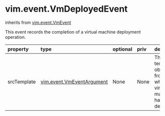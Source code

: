 vim.event.VmDeployedEvent
=========================
inherits from [vim.event.VmEvent](docs/vim.event.VmEvent.md)


This event records the completion of a virtual machine deployment operation.

| property | type | optional | priv | desc |
|:---------|:-----|:---------|:-----|:-----|
| srcTemplate | [vim.event.VmEventArgument](vim.event.VmEventArgument.md "vim.event.VmEventArgument") | None | None | The template object from which the virtual machine has been deployed. |


